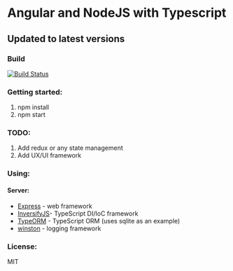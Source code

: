 # Angular and NodeJS with Typescript
## Updated to latest versions

### Build
[![Build Status](https://travis-ci.org/HackPoint/ng-apps.png?branch=master)](https://travis-ci.org/HackPoint/ng-apps)


### Getting started:
1. npm install
2. npm start

### TODO:
1. Add redux or any state management
2. Add UX/UI framework


### Using:
  #### Server: 
  * [Express](http://expressjs.com/) - web framework
  * [InversifyJS](https://github.com/inversify/InversifyJS)- TypeScript DI/IoC framework
  * [TypeORM](https://github.com/typeorm/typeorm/) - TypeScript ORM (uses sqlite as an example)
  * [winston](https://github.com/winstonjs/winston/) - logging framework

### License:
MIT


 
